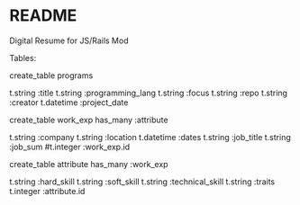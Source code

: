 # README

Digital Resume for JS/Rails Mod

Tables:

create_table programs

t.string :title
t.string :programming_lang
t.string :focus
t.string :repo
t.string :creator
t.datetime :project_date


create_table work_exp     has_many :attribute

t.string :company
t.string :location
t.datetime :dates
t.string :job_title
t.string :job_sum 
#t.integer :work_exp.id


create_table attribute      has_many :work_exp

t.string :hard_skill
t.string :soft_skill
t.string :technical_skill
t.string :traits
t.integer :attribute.id




